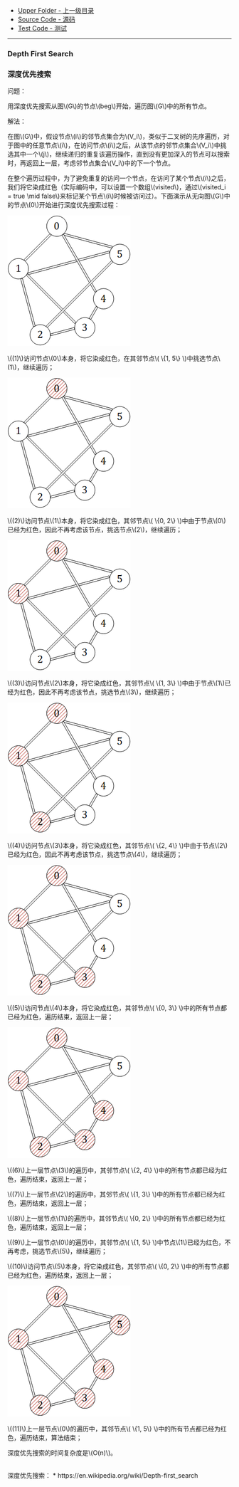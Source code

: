 * [Upper Folder - 上一级目录](../../)
* [Source Code - 源码](https://github.com/zhaochenyou/Way-to-Algorithm/blob/master/src/GraphTheory/Traverse/DepthFirstSearch.hpp)
* [Test Code - 测试](https://github.com/zhaochenyou/Way-to-Algorithm/blob/master/src/GraphTheory/Traverse/DepthFirstSearch.cpp)

--------

### Depth First Search
### 深度优先搜索
<div>
问题：
<p id="i">用深度优先搜索从图\(G\)的节点\(beg\)开始，遍历图\(G\)中的所有节点。 </p>
解法：
<p id="i">在图\(G\)中，假设节点\(i\)的邻节点集合为\(V_i\)，类似于二叉树的先序遍历，对于图中的任意节点\(i\)，在访问节点\(i\)之后，从该节点的邻节点集合\(V_i\)中挑选其中一个\(j\)，继续递归的重复该遍历操作，直到没有更加深入的节点可以搜索时，再返回上一层，考虑邻节点集合\(V_i\)中的下一个节点。 </p>
<p id="i">在整个遍历过程中，为了避免重复的访问一个节点，在访问了某个节点\(i\)之后，我们将它染成红色（实际编码中，可以设置一个数组\(visited\)，通过\(visited_i = true \mid false\)来标记某个节点\(i\)时候被访问过）。下面演示从无向图\(G\)中的节点\(0\)开始进行深度优先搜索过程： </p>
<p id="c"><img src="../res/DepthFirstSearch1.png" /></p>
<p id="i">\((1)\)访问节点\(0\)本身，将它染成红色，在其邻节点\( \{1, 5\} \)中挑选节点\(1\)，继续遍历； </p>
<p id="c"><img src="../res/DepthFirstSearch2.png" /></p>
<p id="i">\((2)\)访问节点\(1\)本身，将它染成红色，其邻节点\( \{0, 2\} \)中由于节点\(0\)已经为红色，因此不再考虑该节点，挑选节点\(2\)，继续遍历； </p>
<p id="c"><img src="../res/DepthFirstSearch3.png" /></p>
<p id="i">\((3)\)访问节点\(2\)本身，将它染成红色，其邻节点\( \{1, 3\} \)中由于节点\(1\)已经为红色，因此不再考虑该节点，挑选节点\(3\)，继续遍历； </p>
<p id="c"><img src="../res/DepthFirstSearch4.png" /></p>
<p id="i">\((4)\)访问节点\(3\)本身，将它染成红色，其邻节点\( \{2, 4\} \)中由于节点\(2\)已经为红色，因此不再考虑该节点，挑选节点\(4\)，继续遍历； </p>
<p id="c"><img src="../res/DepthFirstSearch5.png" /></p>
<p id="i">\((5)\)访问节点\(4\)本身，将它染成红色，其邻节点\( \{0, 3\} \)中的所有节点都已经为红色，遍历结束，返回上一层； </p>
<p id="c"><img src="../res/DepthFirstSearch6.png" /></p>
<p id="i">\((6)\)上一层节点\(3\)的遍历中，其邻节点\( \{2, 4\} \)中的所有节点都已经为红色，遍历结束，返回上一层； </p>
<p id="i">\((7)\)上一层节点\(2\)的遍历中，其邻节点\( \{1, 3\} \)中的所有节点都已经为红色，遍历结束，返回上一层； </p>
<p id="i">\((8)\)上一层节点\(1\)的遍历中，其邻节点\( \{0, 2\} \)中的所有节点都已经为红色，遍历结束，返回上一层； </p>
<p id="i">\((9)\)上一层节点\(0\)的遍历中，其邻节点\( \{1, 5\} \)中节点\(1\)已经为红色，不再考虑，挑选节点\(5\)，继续遍历； </p>
<p id="i">\((10)\)访问节点\(5\)本身，将它染成红色，其邻节点\( \{0, 2\} \)中的所有节点都已经为红色，遍历结束，返回上一层； </p>
<p id="c"><img src="../res/DepthFirstSearch7.png" /></p>
<p id="i">\((11)\)上一层节点\(0\)的遍历中，其邻节点\( \{1, 5\} \)中的所有节点都已经为红色，遍历结束，算法结束； </p>
<p id="i">深度优先搜索的时间复杂度是\(O(n)\)。 </p>
</div>

<br>
深度优先搜索：
* https://en.wikipedia.org/wiki/Depth-first_search
